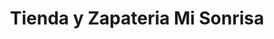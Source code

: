 ---
title: "Tienda y Zapateria Mi Sonrisa"
url: /granada/tienda-y-zapateria-mi-sonrisa/
shop: ropa
---